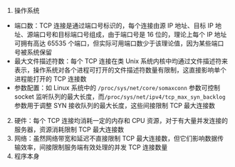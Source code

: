 1. 操作系统

- 端口数：TCP 连接是通过端口号标识的，每个连接由源 IP 地址、目标 IP 地址、源端口号和目标端口号组成，由于端口号是 16 位的，理论上每个 IP 地址可拥有高达 65535 个端口，但实际可用端口数少于该理论值，因为某些端口号被系统保留
- 最大文件描述符数：每个 TCP 连接在类 Unix 系统内核中均通过文件描述符来表示，操作系统对各个进程可打开的文件描述符数量有限制，这直接影响单个进程能打开的 TCP 连接数
- 参数配置：如 Linux 系统中的 `/proc/sys/net/core/somaxconn` 参数可控制 socket 监听队列的最大长度，而`/proc/sys/net/ipv4/tcp_max_syn_backlog` 参数用于调整 SYN 接收队列的最大长度，这些间接限制 TCP 最大连接数

2. 硬件：每个 TCP 连接均消耗一定的内存和 CPU 资源，对于有大量并发连接的服务器，资源消耗限制 TCP 最大连接数
3. 网络：虽然网络带宽和延迟不直接限制 TCP 最大连接数，但它们影响数据传输效率，间接限制服务端有效处理的并发 TCP 连接数量
4. 程序本身
